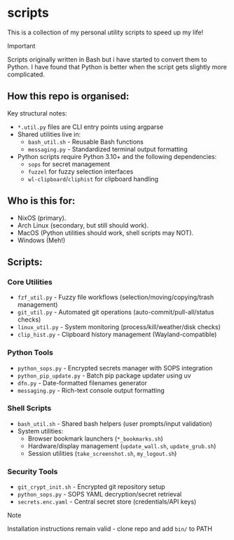 # scripts

This is a collection of my personal utility scripts to speed up my life!

> [!IMPORTANT]
> Scripts originally written in Bash but i have started to convert them to Python.
> I have found that Python is better when the script gets slightly more complicated.

## How this repo is organised:

Key structural notes:
- `*.util.py` files are CLI entry points using argparse
- Shared utilities live in:
  - `bash_util.sh` - Reusable Bash functions
  - `messaging.py` - Standardized terminal output formatting
- Python scripts require Python 3.10+ and the following dependencies:
  - `sops` for secret management
  - `fuzzel` for fuzzy selection interfaces
  - `wl-clipboard`/`cliphist` for clipboard handling

## Who is this for:

- NixOS (primary).
- Arch Linux (secondary, but still should work).
- MacOS (Python utilities should work, shell scripts may NOT).
- Windows (Meh!)

## Scripts:

### Core Utilities
- `fzf_util.py` - Fuzzy file workflows (selection/moving/copying/trash management)
- `git_util.py` - Automated git operations (auto-commit/pull-all/status checks)
- `linux_util.py` - System monitoring (process/kill/weather/disk checks)
- `clip_hist.py` - Clipboard history management (Wayland-compatible)

### Python Tools
- `python_sops.py` - Encrypted secrets manager with SOPS integration
- `python_pip_update.py` - Batch pip package updater using uv
- `dfn.py` - Date-formatted filenames generator
- `messaging.py` - Rich-text console output formatting

### Shell Scripts
- `bash_util.sh` - Shared bash helpers (user prompts/input validation)
- System utilities:
  - Browser bookmark launchers (`*_bookmarks.sh`)
  - Hardware/display management (`update_wall.sh`, `update_grub.sh`)
  - Session utilities (`take_screenshot.sh`, `my_logout.sh`)

### Security Tools
- `git_crypt_init.sh` - Encrypted git repository setup
- `python_sops.py` - SOPS YAML decryption/secret retrieval
- `secrets.enc.yaml` - Central secret store (credentials/API keys)

> [!NOTE]
> Installation instructions remain valid - clone repo and add `bin/` to PATH
